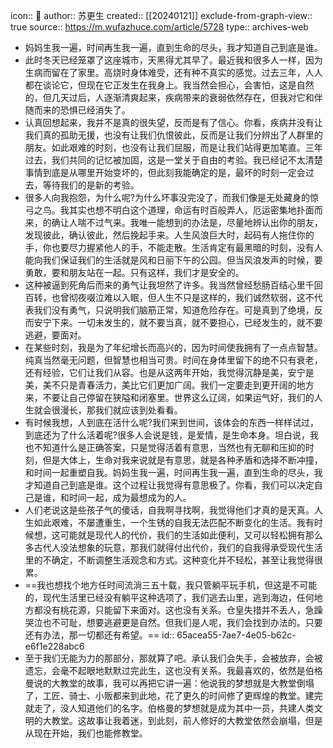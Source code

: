 icon:: 💾
author:: 苏更生
created:: [[20240121]]
exclude-from-graph-view:: true
source:: https://m.wufazhuce.com/article/5728
type:: archives-web

- 妈妈生我一遍，时间再生我一遍，直到生命的尽头，我才知道自己到底是谁。
- 此时冬天已经笼罩了这座城市，天黑得尤其早了。最近我和很多人一样，因为生病而留在了家里。高烧时身体难受，还有种不真实的感觉。过去三年，人人都在谈论它，但现在它正发生在我身上。我当然会担心，会害怕，这是自然的，但几天过后，人逐渐清爽起来，疾病带来的衰弱依然存在，但我对它和伴随而来的恐惧已经消失了。
- 认真回想起来，我并不是真的很失望，反而是有了信心。你看，疾病并没有让我们真的孤助无援，也没有让我们仇恨彼此，反而是让我们分辨出了人群里的朋友。如此艰难的时刻，也没有让我们屈服，而是让我们站得更加笔直。三年过去，我们共同的记忆被加固，这是一堂关于自由的考验。我已经记不太清楚事情到底是从哪里开始变坏的，但此刻我能确定的是，最坏的时刻一定会过去，等待我们的是新的考验。
- 很多人向我抱怨，为什么呢?为什么坏事没完没了，而我们像是无处藏身的惊弓之⻦。我其实也想不明白这个道理，命运有时百般弄人，厄运密集地扑面而来，的确让人喘不过气来。我唯一能想到的办法是，尽量地辨认出你的朋友，发现彼此，确认彼此，然后挽起手来。人生风浪巨大时，起码有人拖住你的手，你也要尽力握紧他人的手，不能走散。生活肯定有最黑暗的时刻，没有人能向我们保证我们的生活就是风和日丽下午的公园。但当风浪发声的时候，要勇敢，要和朋友站在一起。只有这样，我们才是安全的。
- 这种被逼到死角后而来的勇气让我坦然了许多。我当然曾经愁肠百结心里千回百转，也曾彻夜啜泣难以入眠，但人生不只是这样的，我们诚然软弱，这不代表我们没有勇气，只说明我们脑筋正常，知道危险存在。可是真到了绝境，反而安宁下来。一切未发生的，就不要当真，就不要担心，已经发生的，就不要逃避，要面对。
- 在某些时刻，我是为了年纪增⻓而高兴的，因为时间使我拥有了一点点智慧。纯真当然毫无问题，但智慧也相当可贵。时间在身体里留下的绝不只有衰老，还有经验，它们让我们从容。也是从这两年开始，我觉得沉静是美，安宁是美，美不只是⻘春活力，美比它们更加广阔。我们一定要走到更开阔的地方来，不要让自己停留在狭隘和闭塞里。世界这么辽阔，如果运气好，我们的人生就会很漫⻓，那我们就应该到处看看。
- 有时候我想，人到底在活什么呢?我们来到世间，该体会的东⻄一样样试过，到底还为了什么活着呢?很多人会说是钱，是爱情，是生命本身。坦白说，我也不知道什么是正确答案，只是觉得活着有意思，当然也有无聊和压抑的时刻，但是大体上，生命对我来说就是有意思，就是各种矛盾和选择不断冲撞，和时间一起重塑自我。妈妈生我一遍，时间再生我一遍，直到生命的尽头，我才知道自己到底是谁。这个过程让我觉得有意思极了。你看，我们可以决定自己是谁，和时间一起，成为最想成为的人。
- 人们老说这是些孩子气的傻话，自我啊寻找啊，我觉得他们才真的是天真。人生如此艰难，不屡遭重生，一个生锈的自我无法匹配不断变化的生活。我有时候想，这可能就是现代人的代价，我们的生活如此便利，又可以轻松拥有那么多古代人没法想象的玩意，那我们就得付出代价，我们的自我得承受现代生活里的不确定，不断调整生活观念和方式。这种变化并不轻松，甚至让我觉得很累。
- ==我也想找个地方任时间流淌三五十载，我只管躺平玩手机，但这是不可能的，现代生活里已经没有躺平这种选项了，我们逃去山里，逃到海边，任何地方都没有桃花源，只能留下来面对。这也没有关系。仓皇失措并不丢人，急躁哭泣也不可耻，想要逃避更是自然。但我们是人呢，我们会找到办法的。只要还有办法，那一切都还有希望。==
  id:: 65acea55-7ae7-4e05-b62c-e6f1e228abc6
- 至于我们无能为力的那部分，那就算了吧。承认我们会失手，会被放弃，会被遗忘，会毫不起眼地默默过完此生，这也没有关系。我最喜欢的，依然是伯格曼说的大教堂的故事，我可以再把它讲一遍：他说我的梦想就是大教堂倒塌了，工匠、骑士、小贩都来到此地，花了更久的时间修了更辉煌的教堂。建完就走了，没人知道他们的名字。伯格曼的梦想就是成为其中一员，共建人类文明的大教堂。这故事让我着迷，到此刻，前人修好的大教堂依然会崩塌，但是从现在开始，我们也能修教堂。